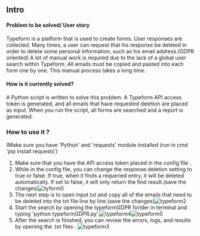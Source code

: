 ## Intro


#### Problem to be solved/ User story

Typeform is a platform that is used to create forms. User responses are collected.
Many times, a user can request that his response be deleted in order to delete some personal information, such as his email address.(GDPR oriented)
A lot of manual work is required due to the lack of a global user search within Typeform.
All emails must be copied and pasted into each form one by one.
This manual process takes a long time.




#### How is it currently solved?

A Python script is written to solve this problem.
A Typeform API access token is generated, and all emails that have requested deletion are placed as input.
When you run the script, all forms are searched and a report is generated.





### How to use it ?
(Make sure you have 'Python' and 'requests' module installed (run in cmd 'pip install requests')
1. Make sure that you have the API access token placed in the config file . 
2. While in the config file, you can change the response.deletion setting to true or false. If true, when it finds a requeried entry, it will be deleted automatically.
If set to false, it will only return the find result.(save the changes)![tyform0](https://user-images.githubusercontent.com/97594496/186655086-389981bf-a2e7-432a-9efe-a5db5830192a.png)
3. The next step is to open input.txt and copy all of the emails that need to be deleted into the txt file line by line.(save the changes)![typeform2](https://user-images.githubusercontent.com/97594496/186651169-9671abd5-854e-43db-8bf7-6e0fdd8a78d5.jpg)
4. Start the search by opening the typeformGDPR forlder in terminal and typing 'python typeformGDPR.py'.![typeform4](https://user-images.githubusercontent.com/97594496/186651586-2a0dcf66-a3b4-45da-b31f-ae2e533bceea.jpg)![typeform5](https://user-images.githubusercontent.com/97594496/186652473-37434f89-4343-4442-9677-98464527640d.jpg)
5.  After the search is finished, you can review the errors, logs, and results by opening the .txt files .
![typeform3](https://user-images.githubusercontent.com/97594496/186652589-4d2d3a9c-2acb-45d7-b289-d0aeca5be557.jpg)






